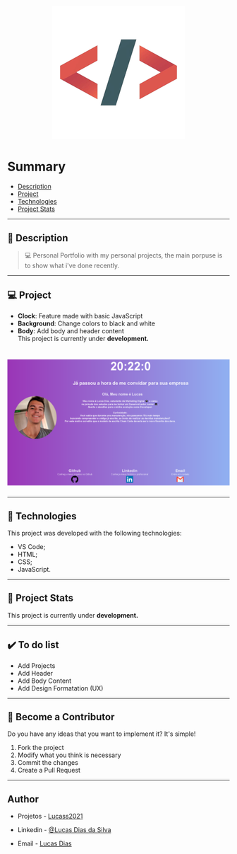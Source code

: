 <h1 align="center">
    <img src="logo1.png"/>
</h1>

# Summary

- [Description](#📝-Description)
- [Project](#💻-Project)
- [Technologies](#🚀-Technologies)
- [Project Stats](#🎯-Project-Stats)

---

## 📝 Description

>💻 Personal Portfolio with my personal projects, the main porpuse is to show what i've done recently.


---

## 💻 Project

* <b>Clock</b>: Feature made with basic JavaScript
* <b>Background</b>: Change colors to black and white
* <b>Body</b>: Add body and header content <br>
This project is currently under <b>development.</b>
<h1 align="center">
    <img src="read.00.PNG"/>
</h1>



---

## 🚀 Technologies
This project was developed with the following technologies:
* VS Code;
* HTML;
* CSS;
* JavaScript.


---

## 🎯 Project Stats

This project is currently under <b>development.</b>


---

## :heavy_check_mark: To do list

- Add Projects
- Add Header
- Add Body Content
- Add Design Formatation (UX)

---

## :handshake: Become a Contributor

Do you have any ideas that you want to implement it? It's simple!

1. Fork the project
2. Modify what you think is necessary
3. Commit the changes
4. Create a Pull Request


---

## Author

- Projetos - [Lucass2021](https://github.com/Lucass2021)

- Linkedin - [@Lucas Dias da Silva](https://www.linkedin.com/in/lucas-dias-da-silva-118954199/)

- Email - [Lucas Dias](mailto:lucas.allx@hotmail.com")
